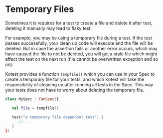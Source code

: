 Temporary Files
======

Sometimes it is requires for a test to create a file and delete it after test, deleting it manually may lead to flaky
test.

For example, you may be using a temporary file during a test. If the test passes successfully, your clean up code will execute
and the file will be deleted. But in case the assertion fails or another error occurs, which may have caused the file to not be deleted, you will get a stale file
which might affect the test on the next run (file cannot be overwritten exception and so on).

Kotest provides a function ```tempfile()``` which you can use in your Spec to create a temporary file for your tests, and which
 Kotest will take the responsibility of cleaning up after running all tests in the Spec. This way your
tests does not have to worry about deleting the temporary file.

```kotlin
class MySpec : FunSpec({

   val file = tempfile()

   test("a temporary file dependent test") {
      //...
   }
})

```
